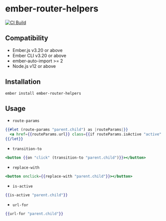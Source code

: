 # ember-router-helpers

[![CI Build](https://github.com/rwjblue/ember-router-helpers/workflows/CI/badge.svg)](https://github.com/rwjblue/ember-router-helpers/actions?query=workflow%3A%22CI%22)

Compatibility
------------------------------------------------------------------------------

* Ember.js v3.20 or above
* Ember CLI v3.20 or above
* ember-auto-import >= 2
* Node.js v12 or above


Installation
------------------------------------------------------------------------------

```
ember install ember-router-helpers
```

Usage
------------------------------------------------------------------------------

* `route-params`

```hbs
{{#let (route-params "parent.child") as |routeParams|}}
  <a href={{routeParams.url}} class={{if routeParams.isActive "active" "inactive"}}>Blah</a>
{{/let}}
```

* `transition-to`

```hbs
<button {{on "click" (transition-to "parent.child")}}></button>
```

* `replace-with`

```hbs
<button onclick={{replace-with "parent.child"}}></button>
```

* `is-active`

```hbs
{{is-active "parent.child"}}
```

* `url-for`
```hbs
{{url-for "parent.child"}}
```
